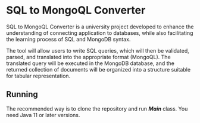 # SQL to MongoQL Converter
SQL to MongoQL Converter is a university project developed to enhance the understanding of connecting application to databases, while also facilitating the learning process of SQL and MongoDB syntax.

The tool will allow users to write SQL queries, which will then be validated, parsed, and translated into the appropriate format (MongoQL). The translated query will be executed in the MongoDB database, and the returned collection of documents will be organized into a structure suitable for tabular representation.

## Running
The recommended way is to clone the repository and run ***Main*** class. You need Java 11 or later versions.
